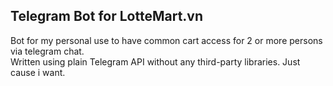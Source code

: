 ## Telegram Bot for LotteMart.vn

Bot for my personal use to have common cart access for 2 or more persons via telegram chat.  
Written using plain Telegram API without any third-party libraries. Just cause i want.
